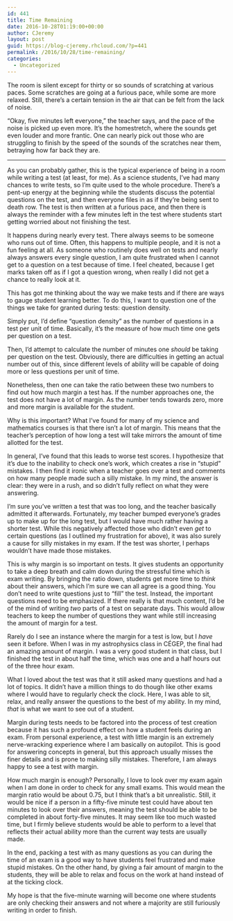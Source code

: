 ```yaml
---
id: 441
title: Time Remaining
date: 2016-10-28T01:19:00+00:00
author: CJeremy
layout: post
guid: https://blog-cjeremy.rhcloud.com/?p=441
permalink: /2016/10/28/time-remaining/
categories:
  - Uncategorized
---
```

The room is silent except for thirty or so sounds of scratching at various paces. Some scratches are going at a furious pace, while some are more relaxed. Still, there&#8217;s a certain tension in the air that can be felt from the lack of noise.

&#8220;Okay, five minutes left everyone,&#8221; the teacher says, and the pace of the noise is picked up even more. It&#8217;s the homestretch, where the sounds get even louder and more frantic. One can nearly pick out those who are struggling to finish by the speed of the sounds of the scratches near them, betraying how far back they are.

* * *

As you can probably gather, this is the typical experience of being in a room while writing a test (at least, for me). As a science students, I&#8217;ve had many chances to write tests, so I&#8217;m quite used to the whole procedure. There&#8217;s a pent-up energy at the beginning while the students discuss the potential questions on the test, and then everyone files in as if they&#8217;re being sent to death row. The test is then written at a furious pace, and then there is always the reminder with a few minutes left in the test where students start getting worried about not finishing the test.

It happens during nearly every test. There always seems to be someone who runs out of time. Often, this happens to multiple people, and it is not a fun feeling at all. As someone who routinely does well on tests and nearly always answers every single question, I am quite frustrated when I cannot get to a question on a test because of time. I feel cheated, because I get marks taken off as if I got a question wrong, when really I did not get a chance to really look at it.

This has got me thinking about the way we make tests and if there are ways to gauge student learning better. To do this, I want to question one of the things we take for granted during tests: question density.

Simply put, I&#8217;d define &#8220;question density&#8221; as the number of questions in a test per unit of time. Basically, it&#8217;s the measure of how much time one gets per question on a test.

Then, I&#8217;d attempt to calculate the number of minutes one _should_ be taking per question on the test. Obviously, there are difficulties in getting an actual number out of this, since different levels of ability will be capable of doing more or less questions per unit of time.

Nonetheless, then one can take the ratio between these two numbers to find out how much margin a test has. If the number approaches one, the test does not have a lot of margin. As the number tends towards zero, more and more margin is available for the student.

Why is this important? What I&#8217;ve found for many of my science and mathematics courses is that there isn&#8217;t a lot of margin. This means that the teacher&#8217;s perception of how long a test will take mirrors the amount of time allotted for the test.

In general, I&#8217;ve found that this leads to worse test scores. I hypothesize that it&#8217;s due to the inability to check one&#8217;s work, which creates a rise in &#8220;stupid&#8221; mistakes. I then find it ironic when a teacher goes over a test and comments on how many people made such a silly mistake. In my mind, the answer is clear: they were in a rush, and so didn&#8217;t fully reflect on what they were answering.

I&#8217;m sure you&#8217;ve written a test that was too long, and the teacher basically admitted it afterwards. Fortunately, my teacher bumped everyone&#8217;s grades up to make up for the long test, but I would have much rather having a shorter test. While this negatively affected those who didn&#8217;t even _get_ to certain questions (as I outlined my frustration for above), it was also surely a cause for silly mistakes in my exam. If the test was shorter, I perhaps wouldn&#8217;t have made those mistakes.

This is why margin is so important on tests. It gives students an opportunity to take a deep breath and calm down during the stressful time which is exam writing. By bringing the ratio down, students get more time to _think_ about their answers, which I&#8217;m sure we can all agree is a good thing. You don&#8217;t need to write questions just to &#8220;fill&#8221; the test. Instead, the important questions need to be emphasized. If there really is that much content, I&#8217;d be of the mind of writing _two_ parts of a test on separate days. This would allow teachers to keep the number of questions they want while still increasing the amount of margin for a test.

Rarely do I see an instance where the margin for a test is low, but I _have_ seen it before. When I was in my astrophysics class in CÉGEP, the final had an amazing amount of margin. I was a very good student in that class, but I finished the test in about half the time, which was one and a half hours out of the three hour exam.

What I loved about the test was that it still asked many questions and had a lot of topics. It didn&#8217;t have a million things to do though like other exams where I would have to regularly check the clock. Here, I was able to sit, relax, and really answer the questions to the best of my ability. In my mind, _that_ is what we want to see out of a student.

Margin during tests needs to be factored into the process of test creation because it has such a profound effect on how a student feels during an exam. From personal experience, a test with little margin is an extremely nerve-wracking experience where I am basically on autopilot. This is good for answering concepts in general, but this approach usually misses the finer details and is prone to making silly mistakes. Therefore, I am always happy to see a test with margin.

How much margin is enough? Personally, I love to look over my exam again when I am done in order to check for any small exams. This would mean the margin ratio would be about 0.75, but I think that&#8217;s a bit unrealistic. Still, it would be nice if a person in a fifty-five minute test could have about ten minutes to look over their answers, meaning the test should be able to be completed in about forty-five minutes. It may seem like too much wasted time, but I firmly believe students would be able to perform to a level that reflects their actual ability more than the current way tests are usually made.

In the end, packing a test with as many questions as you can during the time of an exam is a good way to have students feel frustrated and make stupid mistakes. On the other hand, by giving a fair amount of margin to the students, they will be able to relax and focus on the work at hand instead of at the ticking clock.

My hope is that the five-minute warning will become one where students are only checking their answers and not where a majority are still furiously writing in order to finish.